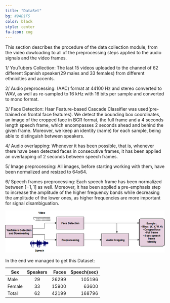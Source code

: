 ```yaml
---
title: "DataSet"
bg: #9AD1F5
color: black
style: center
fa-icon: cog
---
```

This section describes the procedure of the data collection module, from the video dowloading to all of the preprocessing steps applied to the audio signals and the video frames.


1/ YouTubers Collection: The last 15 videos uploaded to the channel of 62 different Spanish speaker(29 males and 33 females) from different ethnicities and accents. 

2/ Audio preprocessing: (AAC) format at 44100 Hz and stereo converted to WAV, as well as re-sampled to 16 kHz with 16 bits per sample and converted to mono format. 

3/ Face Detection: Haar Feature-based Cascade Classifier was used(pre-trained on frontal face features). We detect the bounding box coordinates, an image of the cropped face in BGR format,
   the full frame and a 4 seconds length speech frame, which encompasses 2 seconds ahead and behind the given frame. Moreover, we keep an identity (name) for each sample, being able to distinguish between speakers.

4/ Audio overlapping: Whenever it has been possible, that is, whenever there have been detected faces in consecutive frames, it has been applied an overlapping of 2 seconds between speech frames. 

5/ Image preprocessing: All images, before starting working with them, have been normalized and resized to 64x64.

6/ Speech frames preprocessing: Each speech frame has been normalized between $[-1, 1]$ as well. Moreover, it has been applied a pre-emphasis step to increase the amplitude of the higher frequency bands
   while decreasing the amplitude of the lower ones, as higher frequencies are more important for signal disambiguation.



<img src="./assets/images/dataset_1.png" alt="model"/>

In the end we managed to get this Dataset:

<div align="center">
<table>
    <thead>
        <tr>
            <th>Sex</th>
            <th align="center">Speakers</th>
            <th align="right">Faces</th>
	    <th align="right">Speech(sec)</th
        </tr>
    </thead>
    <tbody>
        <tr>
            <td>Male</td>
            <td align="center">29</td>
            <td align="right">26299</td>
            <td align="right">105196</td>
        </tr>
        <tr>
            <td>Female</td>
            <td align="center">33</td>
            <td align="right">15900</td>
            <td align="right">63600</td>
        </tr>
        <tr>
            <td>Total</td>
            <td align="center">62</td>
            <td align="right">42199</td>
            <td align="right">168796</td>
        </tr>
    </tbody>
</table>
</div>
